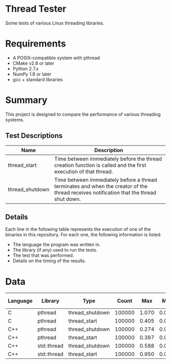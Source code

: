 # Thread Tester
Some tests of various Linux threading libraries.

# Requirements
* A POSIX-compatible system with pthread
* CMake v2.8 or later
* Python 2.7.x
* NumPy 1.8 or later
* gcc + standard libraries

# Summary
This project is designed to compare the performance of various threading systems.

## Test Descriptions
|Name|Description|
|----|-----------|
|thread_start|Time between immediately before the thread creation function is called and the first execution of that thread.|
|thread_shutdown|Time between immediately before a thread terminates and when the creator of the thread receives notification that the thread shut down.|

## Details
Each line in the following table represents the execution of one of the binaries in this repository.
For each one, the following information is listed:
* The language the program was written in.
* The library (if any) used to run the tests.
* The test that was performed.
* Details on the timing of the results.

# Data
|Language|Library|Type|Count|Max|Min|Average|Std Dev|
|--------|-------|----|-----|---|---|-------|-------|
|C|pthread|thread_shutdown|100000|1.070|0.054|0.066|0.010|
|C|pthread|thread_start|100000|0.405|0.070|0.081|0.004|
|C++|pthread|thread_shutdown|100000|0.274|0.052|0.072|0.012|
|C++|pthread|thread_start|100000|0.397|0.074|0.082|0.004|
|C++|std::thread|thread_shutdown|100000|0.588|0.057|0.075|0.012|
|C++|std::thread|thread_start|100000|0.950|0.073|0.085|0.004|
